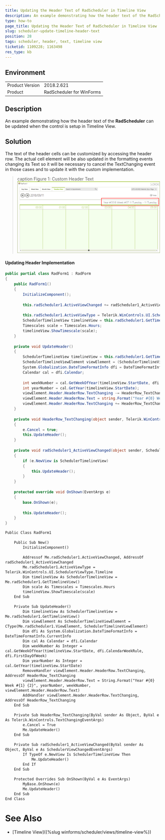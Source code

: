 ```yaml
---
title: Updating the Header Text of RadScheduler in Timeline View
description: An example demonstrating how the header text of the RadScheduler can be updated when the control is setup in Timeline View.  
type: how-to
page_title: Updating the Header Text of RadScheduler in Timeline View  
slug: scheduler-update-timeline-header-text
position: 28
tags: scheduler, header, text, timeline view
ticketid: 1109228; 1163498 
res_type: kb
---
```


## Environment
<table>
	<tr>
		<td>Product Version</td>
		<td>2018.2.621</td>
	</tr>
	<tr>
		<td>Product</td>
		<td>RadScheduler for WinForms</td>
	</tr>
</table>


## Description

An example demonstrating how the header text of the **RadScheduler** can be updated when the control is setup in Timeline View.

## Solution

The text of the header cells can be customized by accessing the header row. The actual cell element will be also updated in the formatting events changing its Text so it will be necessary to cancel the TextChanging event in those cases and to update it with the custom implementation. 

>caption Figure 1: Custom Header Text
![scheduler-update-timeline-header-text 001](images/scheduler-update-timeline-header-text001.png)

#### Updating Header Implementation

````C#
public partial class RadForm1 : RadForm
{
    public RadForm1()
    {
        InitializeComponent();
        
        this.radScheduler1.ActiveViewChanged += radScheduler1_ActiveViewChanged;
        
        this.radScheduler1.ActiveViewType = Telerik.WinControls.UI.SchedulerViewType.Timeline;
        SchedulerTimelineView timelineView = this.radScheduler1.GetTimelineView();
        Timescales scale = Timescales.Hours;
        timelineView.ShowTimescale(scale);
    }

    private void UpdateHeader()
    {
        SchedulerTimelineView timelineView = this.radScheduler1.GetTimelineView();
        SchedulerTimelineViewElement viewElement = (SchedulerTimelineViewElement)this.radScheduler1.ViewElement;
        System.Globalization.DateTimeFormatInfo dfi = DateTimeFormatInfo.CurrentInfo;
        Calendar cal = dfi.Calendar;

        int weekNumber = cal.GetWeekOfYear(timelineView.StartDate, dfi.CalendarWeekRule, dfi.FirstDayOfWeek);
        int yearNumber = cal.GetYear(timelineView.StartDate);
        viewElement.Header.HeaderRow.TextChanging -= HeaderRow_TextChanging;
        viewElement.Header.HeaderRow.Text = string.Format("Year #{0} Week #{1} {2}", yearNumber, weekNumber, viewElement.Header.HeaderRow.Text);
        viewElement.Header.HeaderRow.TextChanging += HeaderRow_TextChanging;
    }

    private void HeaderRow_TextChanging(object sender, Telerik.WinControls.TextChangingEventArgs e)
    {
        e.Cancel = true;
        this.UpdateHeader();
    }

    private void radScheduler1_ActiveViewChanged(object sender, SchedulerViewChangedEventArgs e)
    {
        if (e.NewView is SchedulerTimelineView)
        {
            this.UpdateHeader();
        }
    }

    protected override void OnShown(EventArgs e)
    {
        base.OnShown(e);

        this.UpdateHeader();
    }
}

````
````VB.NET
Public Class RadForm1

    Public Sub New()
        InitializeComponent()

        Addressof Me.radScheduler1.ActiveViewChanged, AddressOf radScheduler1_ActiveViewChanged
        Me.radScheduler1.ActiveViewType = Telerik.WinControls.UI.SchedulerViewType.Timeline
        Dim timelineView As SchedulerTimelineView = Me.radScheduler1.GetTimelineView()
        Dim scale As Timescales = Timescales.Hours
        timelineView.ShowTimescale(scale)
    End Sub

    Private Sub UpdateHeader()
        Dim timelineView As SchedulerTimelineView = Me.radScheduler1.GetTimelineView()
        Dim viewElement As SchedulerTimelineViewElement = CType(Me.radScheduler1.ViewElement, SchedulerTimelineViewElement)
        Dim dfi As System.Globalization.DateTimeFormatInfo = DateTimeFormatInfo.CurrentInfo
        Dim cal As Calendar = dfi.Calendar
        Dim weekNumber As Integer = cal.GetWeekOfYear(timelineView.StartDate, dfi.CalendarWeekRule, dfi.FirstDayOfWeek)
        Dim yearNumber As Integer = cal.GetYear(timelineView.StartDate)
        RemoveHandler viewElement.Header.HeaderRow.TextChanging, AddressOf HeaderRow_TextChanging
        viewElement.Header.HeaderRow.Text = String.Format("Year #{0} Week #{1} {2}", yearNumber, weekNumber, viewElement.Header.HeaderRow.Text)
        AddHandler viewElement.Header.HeaderRow.TextChanging, AddressOf HeaderRow_TextChanging
    End Sub

    Private Sub HeaderRow_TextChanging(ByVal sender As Object, ByVal e As Telerik.WinControls.TextChangingEventArgs)
        e.Cancel = True
        Me.UpdateHeader()
    End Sub

    Private Sub radScheduler1_ActiveViewChanged(ByVal sender As Object, ByVal e As SchedulerViewChangedEventArgs)
        If TypeOf e.NewView Is SchedulerTimelineView Then
            Me.UpdateHeader()
        End If
    End Sub

    Protected Overrides Sub OnShown(ByVal e As EventArgs)
        MyBase.OnShown(e)
        Me.UpdateHeader()
    End Sub
End Class
````

# See Also
* [Timeline View]({%slug winforms/scheduler/views/timeline-view%})